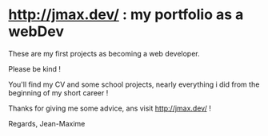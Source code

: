 # <http://jmax.dev/> : my portfolio as a webDev

These are my first projects as becoming a web developer.

Please be kind !

You'll find my CV and some school projects, nearly everything i did from the beginning of my short career !

Thanks for giving me some advice, ans visit <http://jmax.dev/> !

Regards, Jean-Maxime
